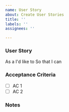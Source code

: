 ```yaml
---
name: User Story
about: Create User Stories
title: ''
labels: ''
assignees: ''

---
```


### User Story
As a 
I'd like to 
So that I can 

### Acceptance Criteria
- [ ] AC 1
- [ ] AC 2

### Notes
